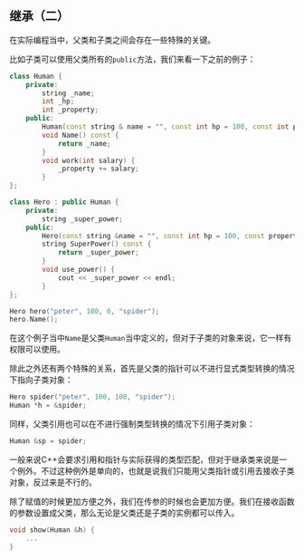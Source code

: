 ## 继承（二）



在实际编程当中，父类和子类之间会存在一些特殊的关键。



比如子类可以使用父类所有的`public`方法，我们来看一下之前的例子：



```C++
class Human {
  	private:
    	string _name;
    	int _hp;
    	int _property;
    public:
    	Human(const string & name = "", const int hp = 100, const int property = 0): _name(name), _hp(hp), _property(property) {}
    	void Name() const {
            return _name;
        }
    	void work(int salary) {
            _property += salary;
        }
};

class Hero : public Human {
 	private:
    	string _super_power;
    public:
    	Hero(const string &name = "", const int hp = 100, const property = 0, const string & sp): Human(name, hp, property), _super_power(sp) {}
    	string SuperPower() const {
            return _super_power;
        }
    	void use_power() {
            cout << _super_power << endl;
        }
};

Hero hero("peter", 100, 0, "spider");
hero.Name();
```



在这个例子当中`Name`是父类`Human`当中定义的，但对于子类的对象来说，它一样有权限可以使用。



除此之外还有两个特殊的关系，首先是父类的指针可以不进行显式类型转换的情况下指向子类对象：



```C++
Hero spider("peter", 100, 100, "spider");
Human *h = &spider;
```



同样，父类引用也可以在不进行强制类型转换的情况下引用子类对象：



```C++
Human &sp = spider;
```



一般来说C++会要求引用和指针与实际获得的类型匹配，但对于继承类来说是一个例外。不过这种例外是单向的，也就是说我们只能用父类指针或引用去接收子类对象，反过来是不行的。



除了赋值的时候更加方便之外，我们在传参的时候也会更加方便。我们在接收函数的参数设置成父类，那么无论是父类还是子类的实例都可以传入。



```C++
void show(Human &h) {
    ...
}
```

